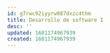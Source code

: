```yaml
---
id: g7rwc92iyyrw987dxzc4thm
title: Desarrollo de software I
desc: ''
updated: 1681174967939
created: 1681174967939
---
```

